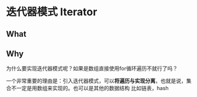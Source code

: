 # 迭代器模式 Iterator

## What

## Why
为什么要实现迭代器模式呢？如果是数组直接使用for循环遍历不就行了吗？

一个非常重要的理由是：引入迭代器模式，可以**将遍历与实现分离**，也就是说，集合不一定是用数组来实现的。也可以是其他的数据结构 比如链表，hash


